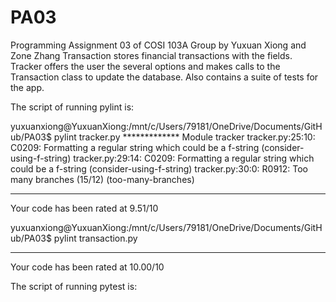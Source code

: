 # PA03
Programming Assignment 03 of COSI 103A
Group by Yuxuan Xiong and Zone Zhang
Transaction stores financial transactions with the fields.
Tracker offers the user the several options and makes calls to the Transaction class to update the database.
Also contains a suite of tests for the app.




The script of running pylint is:

yuxuanxiong@YuxuanXiong:/mnt/c/Users/79181/OneDrive/Documents/GitHub/PA03$ pylint tracker.py
************* Module tracker
tracker.py:25:10: C0209: Formatting a regular string which could be a f-string (consider-using-f-string)
tracker.py:29:14: C0209: Formatting a regular string which could be a f-string (consider-using-f-string)
tracker.py:30:0: R0912: Too many branches (15/12) (too-many-branches)

-----------------------------------
Your code has been rated at 9.51/10


yuxuanxiong@YuxuanXiong:/mnt/c/Users/79181/OneDrive/Documents/GitHub/PA03$ pylint transaction.py

------------------------------------
Your code has been rated at 10.00/10




The script of running pytest is:

